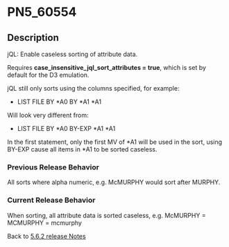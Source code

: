 # PN5_60554

<PageHeader />

## Description

jQL: Enable caseless sorting of attribute data.

Requires **case\_insensitive\_jql\_sort\_attributes = true**, which is set by default for the D3 emulation.

jQL still only sorts using the columns specified, for example:

- LIST FILE BY \*A0 BY \*A1 \*A1

Will look very different from:

- LIST FILE BY \*A0 BY-EXP \*A1 \*A1

In the first statement, only the first MV of \*A1 will be used in the sort, using BY-EXP cause all items in \*A1 to be sorted caseless.

### Previous Release Behavior

All sorts where alpha numeric, e.g. McMURPHY would sort after MURPHY.

### Current Release Behavior

When sorting, all attribute data is sorted caseless, e.g. McMURPHY = MCMURPHY = mcmurphy

Back to [5.6.2 release Notes](./../README.md)
